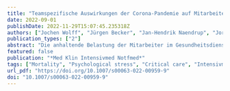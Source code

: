 ```yaml
---
title: "Teamspezifische Auswirkungen der Corona-Pandemie auf Mitarbeiter:innen der Internistischen Intensivmedizin eines Krankenhauses der Maximalversorgung"
date: 2022-09-01
publishDate: 2022-11-29T15:07:45.235318Z
authors: ["Jochen Wolff", "Jürgen Becker", "Jan-Hendrik Naendrup", "Jorge Garcia Borrega", "Jan-Michel Heger", "Laura Hamacher", "Boris Böll", "Dennis A. Eichenauer", "Alexander Shimabukuro-Vornhagen", "Matthias Kochanek"]
publication_types: ["2"]
abstract: "Die anhaltende Belastung der Mitarbeiter im Gesundheitsdienst während der COVID-19-Pandemie ist erheblich und stellt die Mitarbeiter vor große emotionale und psychologische Herausforderungen. In einer teaminternen Evaluation (Ärzt:innen und Pflegekräfte) wurden teamspezifische Belastungen, mögliche Entlastungsstrategien, positive und negative Erfahrungen sowie Wünsche für eine Verbesserung der Situation auf einer Intensivstation erhoben. Während beide Berufsgruppen gleich hohe emotionale Belastungsintensitäten wahrnahmen, werden bei der Pflege zusätzlich starke Belastungsintensitäten im organisatorischen und körperlichen Bereich wahrgenommen. Damit erweist sich die Berufsgruppe der Pflegenden als am stärksten durch die COVID-19-Pandemie belastet. Durch die hier herausgearbeiteten Erkenntnisse können für die Zukunft konkrete Handlungsanweisungen abgeleitet werden."
featured: false
publication: "*Med Klin Intensivmed Notfmed*"
tags: ["Mortality", "Psychological stress", "Critical care", "Intensivmedizin", "Mortalität", "Perception", "Psychologische Belastung", "SARS-CoV-2-Infektion", "SARS-CoV‑2 infection", "Stress experience", "Stresserfahrung", "Wahrnehmung"]
url_pdf: "https://doi.org/10.1007/s00063-022-00959-9"
doi: "10.1007/s00063-022-00959-9"
---
```


